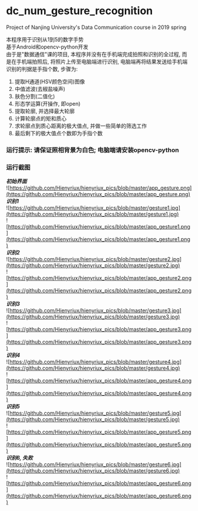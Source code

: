 # dc_num_gesture_recognition
Project of Nanjing University's Data Communication course in 2019 spring

本程序用于识别从1到5的数字手势   
基于Android和opencv-python开发   
由于是"数据通信"课的项目, 本程序并没有在手机端完成拍照和识别的全过程, 而是在手机端拍照后, 将照片上传至电脑端进行识别, 电脑端再将结果发送给手机端   
识别的判据是手指个数, 步骤为:  
1. 提取H通道(HSV颜色空间)图像
2. 中值滤波(去椒盐噪声)
3. 肤色分割(二值化)
4. 形态学运算(开操作, 即open)
5. 提取轮廓, 并选择最大轮廓
6. 计算轮廓点的矩和质心
7. 求轮廓点到质心距离的极大值点, 并做一些简单的筛选工作
8. 最后剩下的极大值点个数即为手指个数

### 运行提示: 请保证照相背景为白色; 电脑端请安装opencv-python

### 运行截图
***初始界面***  
![https://github.com/Hienyriux/hienyriux_pics/blob/master/app_gesture.png](https://github.com/Hienyriux/hienyriux_pics/blob/master/app_gesture.png)  
***识别1***  
![https://github.com/Hienyriux/hienyriux_pics/blob/master/gesture1.jpg](https://github.com/Hienyriux/hienyriux_pics/blob/master/gesture1.jpg)  
![https://github.com/Hienyriux/hienyriux_pics/blob/master/app_gesture1.png](https://github.com/Hienyriux/hienyriux_pics/blob/master/app_gesture1.png)  
***识别2***  
![https://github.com/Hienyriux/hienyriux_pics/blob/master/gesture2.jpg](https://github.com/Hienyriux/hienyriux_pics/blob/master/gesture2.jpg)  
![https://github.com/Hienyriux/hienyriux_pics/blob/master/app_gesture2.png](https://github.com/Hienyriux/hienyriux_pics/blob/master/app_gesture2.png)  
***识别3***  
![https://github.com/Hienyriux/hienyriux_pics/blob/master/gesture3.jpg](https://github.com/Hienyriux/hienyriux_pics/blob/master/gesture3.jpg)  
![https://github.com/Hienyriux/hienyriux_pics/blob/master/app_gesture3.png](https://github.com/Hienyriux/hienyriux_pics/blob/master/app_gesture3.png)  
***识别4***  
![https://github.com/Hienyriux/hienyriux_pics/blob/master/gesture4.jpg](https://github.com/Hienyriux/hienyriux_pics/blob/master/gesture4.jpg)  
![https://github.com/Hienyriux/hienyriux_pics/blob/master/app_gesture4.png](https://github.com/Hienyriux/hienyriux_pics/blob/master/app_gesture4.png)  
***识别5***  
![https://github.com/Hienyriux/hienyriux_pics/blob/master/gesture5.jpg](https://github.com/Hienyriux/hienyriux_pics/blob/master/gesture5.jpg)  
![https://github.com/Hienyriux/hienyriux_pics/blob/master/app_gesture5.png](https://github.com/Hienyriux/hienyriux_pics/blob/master/app_gesture5.png)  
***识别6, 失败***  
![https://github.com/Hienyriux/hienyriux_pics/blob/master/gesture6.jpg](https://github.com/Hienyriux/hienyriux_pics/blob/master/gesture6.jpg)  
![https://github.com/Hienyriux/hienyriux_pics/blob/master/app_gesture6.png](https://github.com/Hienyriux/hienyriux_pics/blob/master/app_gesture6.png)  
